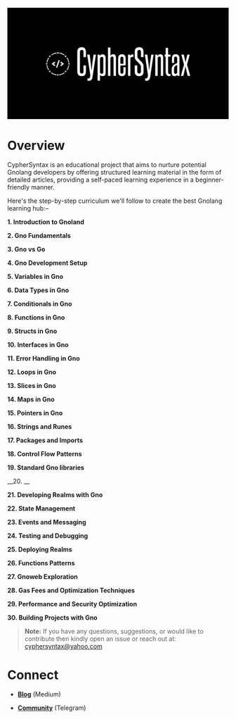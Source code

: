![Alt Image](https://github.com/Danish-Mahboob/CypherSyntax/blob/59c7984cfa85a5f215d67bdd50527b515f7880ed/Banner.jpg)

# Overview

CypherSyntax is an educational project that aims to nurture potential Gnolang developers by offering structured learning material in the form of detailed articles, providing a self-paced learning experience in a beginner-friendly manner.

Here's the step-by-step curriculum we'll follow to create the best Gnolang learning hub:–

__1. Introduction to Gnoland__

__2. Gno Fundamentals__

__3. Gno vs Go__

__4. Gno Development Setup__

__5. Variables in Gno__

__6. Data Types in Gno__

__7. Conditionals in Gno__

__8. Functions in Gno__

__9. Structs in Gno__

__10. Interfaces in Gno__

__11. Error Handling in Gno__

__12. Loops in Gno__

__13. Slices in Gno__

__14. Maps in Gno__

__15. Pointers in Gno__

__16. Strings and Runes__

__17. Packages and Imports__

__18. Control Flow Patterns__

__19. Standard Gno libraries__

__20. __

__21. Developing Realms with Gno__

__22. State Management__

__23. Events and Messaging__

__24. Testing and Debugging__

__25. Deploying Realms__

__26. Functions Patterns__

__27. Gnoweb Exploration__

__28. Gas Fees and Optimization Techniques__

__29. Performance and Security Optimization__

__30. Building Projects with Gno__

>__Note:__ If you have any questions, suggestions, or would like to contribute then kindly open an issue or reach out at: cyphersyntax@yahoo.com

# Connect
+ __[Blog](https://medium.com/@cyphersyntax)__ (Medium)

+ __[Community](https://t.me/cyphersyntax)__ (Telegram)

